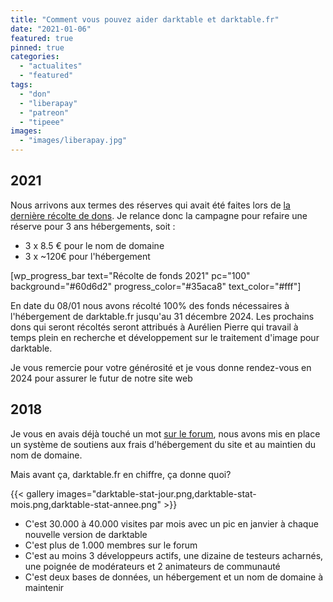 ```yaml
---
title: "Comment vous pouvez aider darktable et darktable.fr"
date: "2021-01-06"
featured: true
pinned: true
categories: 
  - "actualites"
  - "featured"
tags: 
  - "don"
  - "liberapay"
  - "patreon"
  - "tipeee"
images:
  - "images/liberapay.jpg"
---
```


## 2021

Nous arrivons aux termes des réserves qui avait été faites lors de [la dernière récolte de dons](https://forums.darktable.fr/showthread.php?tid=3222&pid=29885#pid29885). Je relance donc la campagne pour refaire une réserve pour 3 ans hébergements, soit :

- 3 x 8.5 € pour le nom de domaine
- 3 x ~120€ pour l'hébergement

[wp_progress_bar text="Récolte de fonds 2021" pc="100" background="#60d6d2" progress_color="#35aca8" text_color="#fff"]

En date du 08/01 nous avons récolté 100% des fonds nécessaires à l'hébergement de darktable.fr jusqu'au 31 décembre 2024. Les prochains dons qui seront récoltés seront attribués à Aurélien Pierre qui travail à temps plein en recherche et développement sur le traitement d'image pour darktable.

Je vous remercie pour votre générosité et je vous donne rendez-vous en 2024 pour assurer le futur de notre site web

## 2018

Je vous en avais déjà touché un mot [sur le forum](https://darktable.fr/forum/showthread.php?tid=2912), nous avons mis en place un système de soutiens aux frais d'hébergement du site et au maintien du nom de domaine.

Mais avant ça, darktable.fr en chiffre, ça donne quoi?

{{< gallery images="darktable-stat-jour.png,darktable-stat-mois.png,darktable-stat-annee.png" >}}

- C'est 30.000 à 40.000 visites par mois avec un pic en janvier à chaque nouvelle version de darktable
- C'est plus de 1.000 membres sur le forum
- C'est au moins 3 développeurs actifs, une dizaine de testeurs acharnés, une poignée de modérateurs et 2 animateurs de communauté
- C'est deux bases de données, un hébergement et un nom de domaine à maintenir
